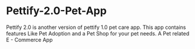 # Pettify-2.0-Pet-App
Pettify 2.0 is another version of pettify 1.0 pet care app. This app contains features Like Pet Adoption and a Pet Shop for your pet needs. A Pet related E - Commerce App

